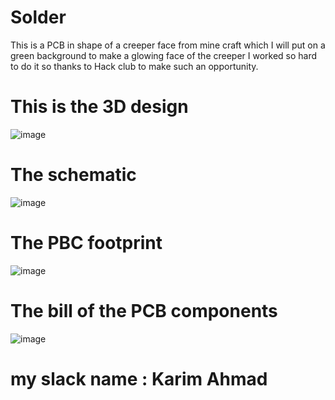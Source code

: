 # Solder
This is a PCB in shape of a creeper face from mine craft which I will put on a green background to make a glowing face of the creeper I worked so hard to do it so thanks to Hack club to make such an opportunity. 
# This is the 3D design
![image](https://github.com/user-attachments/assets/692a5211-09c5-482e-82d1-5dfcb4aa628e)
# The schematic
![image](https://github.com/user-attachments/assets/5276979a-98d1-465d-93f5-48f020ab465f)
# The PBC footprint
![image](https://github.com/user-attachments/assets/ddd47be9-8359-4a82-98b1-f11c8f87dff9)
# The bill of the PCB components
![image](https://github.com/user-attachments/assets/23c070ba-d4ee-4b87-b58c-3963b77dc825)
# my slack name : Karim Ahmad
